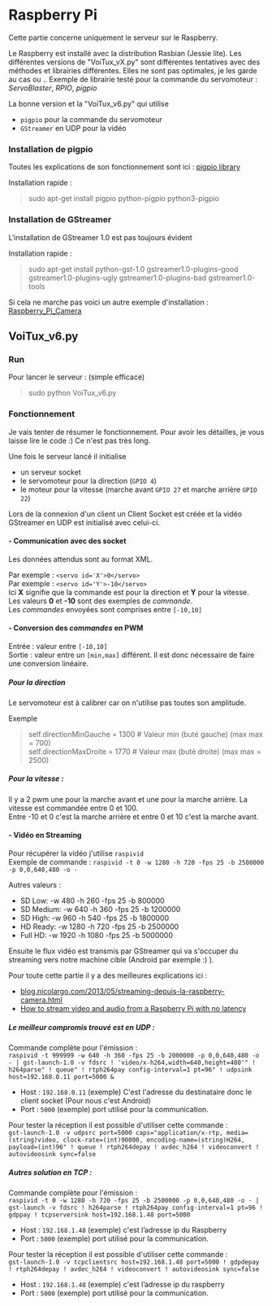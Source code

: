 Raspberry Pi
=========

Cette partie concerne uniquement le serveur sur le Raspberry. 

Le Raspberry est installé avec la distribution Rasbian (Jessie lite). 
Les différentes versions de "VoiTux_vX.py" sont différentes tentatives avec des méthodes et librairies différentes. Elles ne sont pas optimales, je les garde au cas ou ..
Exemple de librairie testé pour la commande du servomoteur : *ServoBlaster*, *RPIO*, *pigpio*

La bonne version et la "VoiTux_v6.py" qui utilise
-  `pigpio` pour la commande du servomoteur
- `GStreamer` en UDP pour la vidéo

### Installation de pigpio

Toutes les explications de son fonctionnement sont ici : [pigpio library](http://abyz.co.uk/rpi/pigpio/)

Installation rapide : 
> sudo apt-get install pigpio python-pigpio python3-pigpio


### Installation de GStreamer 

L'installation de GStreamer 1.0 est pas toujours évident 

Installation rapide : 
> sudo apt-get install python-gst-1.0 gstreamer1.0-plugins-good gstreamer1.0-plugins-ugly gstreamer1.0-plugins-bad gstreamer1.0-tools

Si cela ne marche pas voici un autre exemple d'installation : [Raspberry_Pi_Camera](http://wiki.oz9aec.net/index.php/Raspberry_Pi_Camera)

## VoiTux_v6.py


### Run
Pour lancer le serveur : (simple efficace)
> sudo python VoiTux_v6.py  


### Fonctionnement 
Je vais tenter de résumer le fonctionnement. Pour avoir les détailles, je vous laisse lire le code :) Ce n'est pas très long. 


Une fois le serveur lancé il initialise 
- un serveur socket
- le servomoteur pour la direction (`GPIO 4`) 
- le moteur pour la vitesse (marche avant `GPIO 27` et marche arrière `GPIO 22`)

Lors de la connexion d'un client un Client Socket est créée et la vidéo GStreamer en UDP est initialisé avec celui-ci. 


#### - Communication avec des socket
Les données attendus sont au format XML.  

Par exemple : `<servo id='X'>0</servo>`  
Par exemple : `<servo id='Y'>-10</servo>`  
Ici **X** signifie que la commande est pour la direction et **Y** pour la vitesse.  
Les valeurs **0** et **-10** sont des exemples de *commande*.  
Les *commandes* envoyées sont comprises entre `[-10,10]`  


#### - Conversion des *commandes* en PWM

Entrée : valeur entre `[-10,10]`  
Sortie : valeur entre un `[min,max]` différent. Il est donc nécessaire de faire une conversion linéaire. 

##### Pour la direction 

Le servomoteur est à calibrer car on n'utilise pas toutes son amplitude. 

Exemple 
> self.directionMinGauche  = 1300  # Valeur min (buté gauche)  (max max = 700)  
self.directionMaxDroite  = 1770  # Valeur max (buté droite)  (max max = 2500)


##### Pour la vitesse :

Il y a 2 pwm une pour la marche avant et une pour la marche arrière. La vitesse est commandée entre 0 et 100.  
Entre -10 et 0 c'est la marche arrière et entre 0 et 10 c'est la marche avant.




#### - Vidéo en Streaming

Pour récupérer la vidéo j'utilise `raspivid`  
Exemple de commande : `raspivid -t 0 -w 1280 -h 720 -fps 25 -b 2500000 -p 0,0,640,480 -o -` 

Autres valeurs :
- SD Low: -w 480 -h 260 -fps 25 -b  800000
- SD Medium: -w 640 -h 360 -fps 25 -b  1200000
- SD High: -w 960 -h 540 -fps 25 -b  1800000
- HD Ready: -w 1280 -h 720 -fps 25 -b  2500000
- Full HD: -w 1920 -h 1080 -fps 25 -b  5000000

Ensuite le flux vidéo est transmis par GStreamer qui va s'occuper du streaming vers notre machine cible (Android par exemple :) ).

Pour toute cette partie il y a des meilleures explications ici : 
- [blog.nicolargo.com/2013/05/streaming-depuis-la-raspberry-camera.html](http://blog.nicolargo.com/2013/05/streaming-depuis-la-raspberry-camera.html)
- [How to stream video and audio from a Raspberry Pi with no latency](http://blog.tkjelectronics.dk/2013/06/how-to-stream-video-and-audio-from-a-raspberry-pi-with-no-latency/)


##### Le meilleur compromis trouvé est en UDP :  
Commande complète pour l'émission :  
`raspivid -t 999999 -w 640 -h 360 -fps 25 -b 2000000 -p 0,0,640,480 -o - | gst-launch-1.0 -v fdsrc ! 'video/x-h264,width=640,height=480'" ! h264parse" ! queue" ! rtph264pay config-interval=1 pt=96" ! udpsink host=192.168.0.11 port=5000 &`  

- Host : `192.168.0.11` (exemple) C'est l'adresse du destinataire donc le client socket (Pour nous c'est Android)  
- Port : `5000` (exemple)  port utilisé pour la communication. 

Pour tester la réception il est possible d'utiliser cette commande :  
`gst-launch-1.0 -v udpsrc port=5000 caps="application/x-rtp, media=(string)video, clock-rate=(int)90000, encoding-name=(string)H264, payload=(int)96" ! queue ! rtph264depay ! avdec_h264 ! videoconvert ! autovideosink sync=false`




##### Autres solution en TCP :   
Commande complète pour l'émission :  
`raspivid -t 0 -w 1280 -h 720 -fps 25 -b 2500000 -p 0,0,640,480 -o - | gst-launch -v fdsrc ! h264parse ! rtph264pay config-interval=1 pt=96 ! gdppay ! tcpserversink host=192.168.1.48 port=5000`  
- Host : `192.168.1.48` (exemple) c'est l’adresse ip du Raspberry  
- Port : `5000` (exemple)  port utilisé pour la communication. 
    

Pour tester la réception il est possible d'utiliser cette commande :  
`gst-launch-1.0 -v tcpclientsrc host=192.168.1.48 port=5000 ! gdpdepay ! rtph264depay ! avdec_h264 ! videoconvert ! autovideosink sync=false`  
- Host : `192.168.1.48` (exemple) c'est l’adresse ip du raspberry  
- Port : `5000` (exemple)  port utilisé pour la communication.